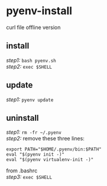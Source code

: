 # pyenv-install
curl file offline version

## install 

*step1:* `bash pyenv.sh`  
*step2:* `exec $SHELL`

## update

*step1:* `pyenv update`

## uninstall

*step1:* `rm -fr ~/.pyenv`  
*step2:* remove these three lines:
```
export PATH="$HOME/.pyenv/bin:$PATH"
eval "$(pyenv init -)"
eval "$(pyenv virtualenv-init -)"
``` 
from .bashrc  
*step3:* `exec $SHELL`
